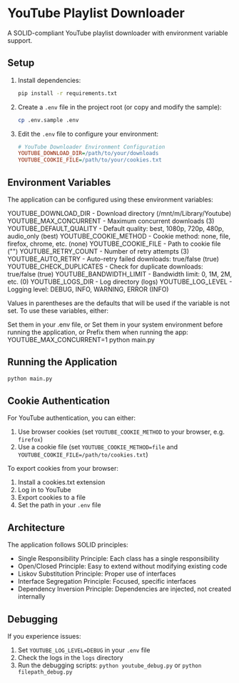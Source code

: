 # YouTube Playlist Downloader

A SOLID-compliant YouTube playlist downloader with environment variable support.

## Setup

1. Install dependencies:
   ```bash
   pip install -r requirements.txt
   ```

2. Create a `.env` file in the project root (or copy and modify the sample):
   ```bash
   cp .env.sample .env
   ```

3. Edit the `.env` file to configure your environment:
   ```ini
   # YouTube Downloader Environment Configuration
   YOUTUBE_DOWNLOAD_DIR=/path/to/your/downloads
   YOUTUBE_COOKIE_FILE=/path/to/your/cookies.txt
   ```

## Environment Variables

The application can be configured using these environment variables:

YOUTUBE_DOWNLOAD_DIR     - Download directory (/mnt/m/Library/Youtube)
YOUTUBE_MAX_CONCURRENT   - Maximum concurrent downloads (3)
YOUTUBE_DEFAULT_QUALITY  - Default quality: best, 1080p, 720p, 480p, audio_only (best)
YOUTUBE_COOKIE_METHOD    - Cookie method: none, file, firefox, chrome, etc. (none)
YOUTUBE_COOKIE_FILE      - Path to cookie file ("")
YOUTUBE_RETRY_COUNT      - Number of retry attempts (3)
YOUTUBE_AUTO_RETRY       - Auto-retry failed downloads: true/false (true)
YOUTUBE_CHECK_DUPLICATES - Check for duplicate downloads: true/false (true)
YOUTUBE_BANDWIDTH_LIMIT  - Bandwidth limit: 0, 1M, 2M, etc. (0)
YOUTUBE_LOGS_DIR         - Log directory (logs)
YOUTUBE_LOG_LEVEL        - Logging level: DEBUG, INFO, WARNING, ERROR (INFO)

Values in parentheses are the defaults that will be used if the variable is not set.
To use these variables, either:

Set them in your .env file, or
Set them in your system environment before running the application, or
Prefix them when running the app: YOUTUBE_MAX_CONCURRENT=1 python main.py

## Running the Application

```bash
python main.py
```

## Cookie Authentication

For YouTube authentication, you can either:

1. Use browser cookies (set `YOUTUBE_COOKIE_METHOD` to your browser, e.g. `firefox`)
2. Use a cookie file (set `YOUTUBE_COOKIE_METHOD=file` and `YOUTUBE_COOKIE_FILE=/path/to/cookies.txt`)

To export cookies from your browser:
1. Install a cookies.txt extension
2. Log in to YouTube
3. Export cookies to a file
4. Set the path in your `.env` file

## Architecture

The application follows SOLID principles:
- Single Responsibility Principle: Each class has a single responsibility
- Open/Closed Principle: Easy to extend without modifying existing code
- Liskov Substitution Principle: Proper use of interfaces
- Interface Segregation Principle: Focused, specific interfaces
- Dependency Inversion Principle: Dependencies are injected, not created internally

## Debugging

If you experience issues:
1. Set `YOUTUBE_LOG_LEVEL=DEBUG` in your `.env` file
2. Check the logs in the `logs` directory
3. Run the debugging scripts: `python youtube_debug.py` or `python filepath_debug.py`